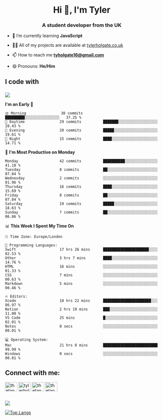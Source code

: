 <h1 align="center">Hi 👋, I'm Tyler</h1>
<h3 align="center">A student developer from the UK</h3>

- 🌱 I’m currently learning **JavaScript**

- 👨‍💻 All of my projects are available at [tylerholgate.co.uk](tylerholgate.co.uk)

- 📫 How to reach me **tyholgate16@gmail.com**

- 😄 Pronouns: **He/Him**

<h2 align="left">I code with</h2>

###

<p align="left">
  <a href="https://skillicons.dev">
    <img src="https://skillicons.dev/icons?i=swift,html,css,py,vscode,apple" />
  </a>
</p>

<!--START_SECTION:waka-->
**I'm an Early 🐤** 

```text
🌞 Morning                38 commits          █████████░░░░░░░░░░░░░░░░   37.25 % 
🌆 Daytime                29 commits          ███████░░░░░░░░░░░░░░░░░░   28.43 % 
🌃 Evening                20 commits          █████░░░░░░░░░░░░░░░░░░░░   19.61 % 
🌙 Night                  15 commits          ████░░░░░░░░░░░░░░░░░░░░░   14.71 % 
```
📅 **I'm Most Productive on Monday** 

```text
Monday                   42 commits          ██████████░░░░░░░░░░░░░░░   41.18 % 
Tuesday                  8 commits           ██░░░░░░░░░░░░░░░░░░░░░░░   07.84 % 
Wednesday                2 commits           ░░░░░░░░░░░░░░░░░░░░░░░░░   01.96 % 
Thursday                 16 commits          ████░░░░░░░░░░░░░░░░░░░░░   15.69 % 
Friday                   8 commits           ██░░░░░░░░░░░░░░░░░░░░░░░   07.84 % 
Saturday                 19 commits          █████░░░░░░░░░░░░░░░░░░░░   18.63 % 
Sunday                   7 commits           ██░░░░░░░░░░░░░░░░░░░░░░░   06.86 % 
```


📊 **This Week I Spent My Time On** 

```text
🕑︎ Time Zone: Europe/London

💬 Programming Languages: 
Swift                    17 hrs 26 mins      █████████████████████░░░░   82.53 % 
Other                    3 hrs 7 mins        ████░░░░░░░░░░░░░░░░░░░░░   14.76 % 
HTML                     16 mins             ░░░░░░░░░░░░░░░░░░░░░░░░░   01.33 % 
CSS                      7 mins              ░░░░░░░░░░░░░░░░░░░░░░░░░   00.63 % 
Markdown                 5 mins              ░░░░░░░░░░░░░░░░░░░░░░░░░   00.46 % 

🔥 Editors: 
Xcode                    18 hrs 22 mins      ██████████████████████░░░   86.97 % 
Notion                   2 hrs 19 mins       ███░░░░░░░░░░░░░░░░░░░░░░   11.00 % 
VS Code                  25 mins             █░░░░░░░░░░░░░░░░░░░░░░░░   02.01 % 
Notes                    0 secs              ░░░░░░░░░░░░░░░░░░░░░░░░░   00.01 % 

💻 Operating System: 
Mac                      21 hrs 8 mins       █████████████████████████   99.99 % 
Windows                  0 secs              ░░░░░░░░░░░░░░░░░░░░░░░░░   00.01 % 
```


<!--END_SECTION:waka-->

<h2 align="left">Connect with me:</h3>
<p align="left">
<a href="https://twitter.com/thetankty" target="blank"><img align="center" src="https://raw.githubusercontent.com/rahuldkjain/github-profile-readme-generator/master/src/images/icons/Social/twitter.svg" alt="thetankty" height="30" width="40" /></a>
<a href="https://linkedin.com/in/tyler-holgate" target="blank"><img align="center" src="https://raw.githubusercontent.com/rahuldkjain/github-profile-readme-generator/master/src/images/icons/Social/linked-in-alt.svg" alt="tylerholgate" height="30" width="40" /></a>
<a href="https://instagram.com/thetankty" target="blank"><img align="center" src="https://raw.githubusercontent.com/rahuldkjain/github-profile-readme-generator/master/src/images/icons/Social/instagram.svg" alt="thetankty" height="30" width="40" /></a>
<a href="https://www.youtube.com/@thetankty" target="blank"><img align="center" src="https://raw.githubusercontent.com/rahuldkjain/github-profile-readme-generator/master/src/images/icons/Social/youtube.svg" alt="thetankty" height="30" width="40" /></a>
</p>

<br clear="both">

<!-- <div align="center">
  <a href="https://open.spotify.com/user/tyholgate16">
    <img src="https://spotify-recently-played-readme.vercel.app/api?user=tyholgate16&count=1&unique=true" alt="Spotify recently played"  />
  </a>
</div>
-->

<div align="left">
  <a href= "https://spotify-github-profile.vercel.app/api/view.svg?uid=tyholgate16&redirect=true">
    <img src="https://spotify-github-profile.vercel.app/api/view.svg?uid=tyholgate16&cover_image=true&theme=natemoo-re&show_offline=true&background_color=5900ff&interchange=false&bar_color=8000ff&bar_color_cover=false" />
  </a>
  
   <a href="#">![Top Langs](https://github-readme-stats.vercel.app/api/top-langs/?username=thetankty&layout=compact&theme=midnight-purple&count_private=true&hide_border=true)</a>
</div>

###



